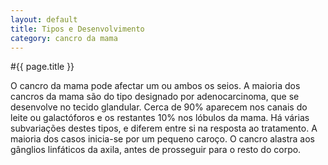 ```yaml
---
layout: default
title: Tipos e Desenvolvimento
category: cancro da mama
---
```


#{{ page.title }}

<p>O cancro da mama pode afectar um ou ambos os seios. A  maioria dos cancros da mama são do tipo designado por adenocarcinoma, que se  desenvolve no tecido glandular. Cerca de 90% aparecem nos canais do leite ou  galactóforos e os restantes 10% nos lóbulos da mama. Há várias subvariações  destes tipos, e diferem entre si na resposta ao tratamento. A maioria dos casos  inicia-se por um pequeno caroço. O cancro alastra aos gânglios linfáticos da  axila, antes de prosseguir para o resto do corpo. </p> 